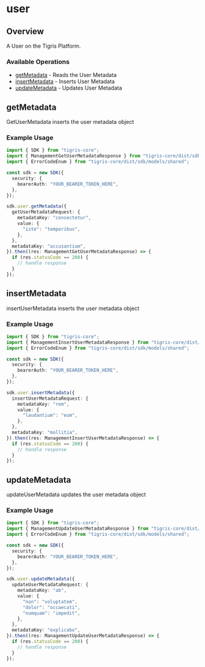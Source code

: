 # user

## Overview

A User on the Tigris Platform.

### Available Operations

* [getMetadata](#getmetadata) - Reads the User Metadata
* [insertMetadata](#insertmetadata) - Inserts User Metadata
* [updateMetadata](#updatemetadata) - Updates User Metadata

## getMetadata

GetUserMetadata inserts the user metadata object

### Example Usage

```typescript
import { SDK } from "tigris-core";
import { ManagementGetUserMetadataResponse } from "tigris-core/dist/sdk/models/operations";
import { ErrorCodeEnum } from "tigris-core/dist/sdk/models/shared";

const sdk = new SDK({
  security: {
    bearerAuth: "YOUR_BEARER_TOKEN_HERE",
  },
});

sdk.user.getMetadata({
  getUserMetadataRequest: {
    metadataKey: "consectetur",
    value: {
      "iste": "temporibus",
    },
  },
  metadataKey: "accusantium",
}).then((res: ManagementGetUserMetadataResponse) => {
  if (res.statusCode == 200) {
    // handle response
  }
});
```

## insertMetadata

insertUserMetadata inserts the user metadata object

### Example Usage

```typescript
import { SDK } from "tigris-core";
import { ManagementInsertUserMetadataResponse } from "tigris-core/dist/sdk/models/operations";
import { ErrorCodeEnum } from "tigris-core/dist/sdk/models/shared";

const sdk = new SDK({
  security: {
    bearerAuth: "YOUR_BEARER_TOKEN_HERE",
  },
});

sdk.user.insertMetadata({
  insertUserMetadataRequest: {
    metadataKey: "rem",
    value: {
      "laudantium": "eum",
    },
  },
  metadataKey: "mollitia",
}).then((res: ManagementInsertUserMetadataResponse) => {
  if (res.statusCode == 200) {
    // handle response
  }
});
```

## updateMetadata

updateUserMetadata updates the user metadata object

### Example Usage

```typescript
import { SDK } from "tigris-core";
import { ManagementUpdateUserMetadataResponse } from "tigris-core/dist/sdk/models/operations";
import { ErrorCodeEnum } from "tigris-core/dist/sdk/models/shared";

const sdk = new SDK({
  security: {
    bearerAuth: "YOUR_BEARER_TOKEN_HERE",
  },
});

sdk.user.updateMetadata({
  updateUserMetadataRequest: {
    metadataKey: "ab",
    value: {
      "non": "voluptatem",
      "dolor": "occaecati",
      "numquam": "impedit",
    },
  },
  metadataKey: "explicabo",
}).then((res: ManagementUpdateUserMetadataResponse) => {
  if (res.statusCode == 200) {
    // handle response
  }
});
```
